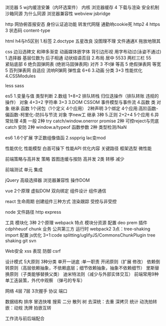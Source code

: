 浏览器 5 wj内缓渲安兼（内环选案件）
内核
浏览器缓存 4
下载与渲染
安全机制 沙箱同源 为什么同源
浏览器兼容性
webview jsbridge

http
网协俯首报安态 身份认证追功能
转发代网隧 通勤响cookie死
http2 4
https 3
状态码
content-type

html
h4与h5区别 1.标签 2.doctype
五星改良 没图理不理 文件通通X 拖放地限其


css
边沿选碑文 和珅多渐变 动画媒体嵌字体
背引边形视 用字布动过(泳姿不通过)
1.选择器
基层位数为 后子相通
动状结语否目
2.布局
居中 5533
两栏三栏 55          
紧贴底部 6 绝负固弹网表 (绝驸马固弹表网)
对齐 3 不t弹
等高 5 绝假弹表网
等宽 5 百列弹表网
自适应 流响R弹网
弹性盒 6+6
3.动画
分类 3+3
性能优化
4.CSSModules

less 
sass


es5
1.变量与值 类型判断
2.数组 1+8+2  排队转栈 归位迭操作（排队转账 违规的操作）
对象 4+3+2
字符串 3+3
3.DOM CSSOM 事件模型与事件流
4.函数 类 对象 继承
函数 1个闭包（1个定义 4个应用） 2种声明 3个绑定 4个应用:高阶函数-偏函数-柯里化-防抖与节流
对象 字new工
继承 3种
5.正则 2+2+4 5个应用
6.异常处理 4类
一般 2种 try catch/window.onerror
promise 2种 可控reject与兜底catch
安防 2种 window.a/typeof
函数参数 2种 类型检测/NaN


es6
1.6个扩展 字正数组像值函
2.sspprig lac变mod


性能优化
性能模型 白首可操下
性能API
优化内容
关键路径
框架选型
微性能 


前端策略与高并发
策略 首图连缓与按防
高并发 2类 转移 减少


前端测试
单元
集成


jQuery
高级选择器
浏览器兼容性
操作DOM


vue
2个原理 虚拟DOM 双向绑定
组件设计
组件通信


react
生命周期
创建组件三种方式
渲染跟踪
受控与非受控


node
文件路径
http
express


工具
模块化
  3种 2个原理
webpack 
  特点 模块分资源
  配置 deo prem 
  插件 cdphheuof
  chunk 业务 公共第三方 运行时
  webpack2 3点：tree-shaking import 配置
  js优化 3+1:code splitting/uglifyJS/CommonsChunkPlugin        tree shaking
git svn

Web安全
xss
   表现
   防御
csrf


设计模式
5大原则 3种分类
  单开一谜底 :单一职责 开闭原则（扩展 修改） 依赖倒转原则（高层依赖抽象，不依赖底层；细节依赖抽象，抽象不依赖细节） 里斯替换原则（子类能够替换父类） 迪米特法则（减少与外部实体交互）
前端常用9种 单工迭装策，外代中观察 （弹弓的专车）

网络
4层 7层
3次握手
协议 端口

数据结构
排序 冒选快堆
搜索 二分 散列
树
去深统：去重 深拷贝 统计
动洗拍转嵌：动规 洗牌 拍嵌互转


工作流与前后端配合